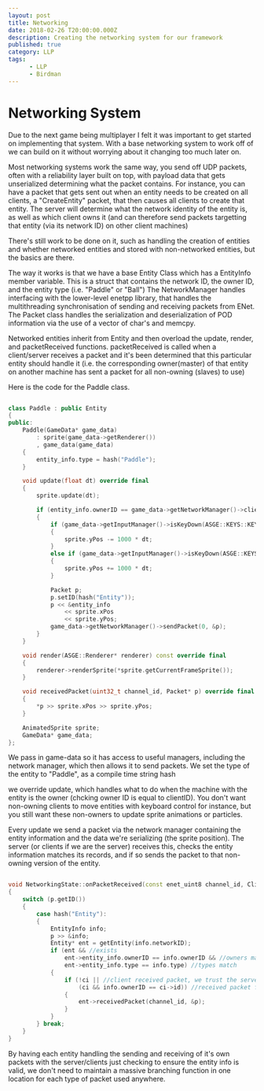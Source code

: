 ```yaml
---
layout: post
title: Networking
date: 2018-02-26 T20:00:00.000Z
description: Creating the networking system for our framework
published: true
category: LLP
tags:
      - LLP
      - Birdman
---
```


# Networking System

Due to the next game being multiplayer I felt it was important to get started on implementing that system.
With a base networking system to work off of we can build on it without worrying about it changing too much later on.

Most networking systems work the same way, you send off UDP packets, often with a reliability layer built on top, with payload data that gets unserialized determining what the packet contains.
For instance, you can have a packet that gets sent out when an entity needs to be created on all clients, a "CreateEntity" packet, that then causes all clients to create that entity.
The server will determine what the network identity of the entity is, as well as which client owns it (and can therefore send packets targetting that entity (via its network ID) on other client machines)

There's still work to be done on it, such as handling the creation of entities and whether networked entities and stored with non-networked entities, but the basics are there.

The way it works is that we have a base Entity Class which has a EntityInfo member variable. This is a struct that contains the network ID, the owner ID, and the entity type (i.e. "Paddle" or "Ball")
The NetworkManager handles interfacing with the lower-level enetpp library, that handles the multithreading synchronisation of sending and receiving packets from ENet.
The Packet class handles the serialization and deserialization of POD information via the use of a vector of char's and memcpy.

Networked entities inherit from Entity and then overload the update, render, and packetReceived functions. packetReceived is called when a client/server receives a packet and it's been determined that this particular entity should handle it (i.e. the corresponding owner(master) of that entity on another machine has sent a packet for all non-owning (slaves) to use)

Here is the code for the Paddle class.

```C++

class Paddle : public Entity
{
public:
	Paddle(GameData* game_data)
		: sprite(game_data->getRenderer())
		, game_data(game_data)
	{
		entity_info.type = hash("Paddle");
	}

	void update(float dt) override final
	{
		sprite.update(dt);

		if (entity_info.ownerID == game_data->getNetworkManager()->clientID)
		{
			if (game_data->getInputManager()->isKeyDown(ASGE::KEYS::KEY_W))
			{
				sprite.yPos -= 1000 * dt;
			}
			else if (game_data->getInputManager()->isKeyDown(ASGE::KEYS::KEY_S))
			{
				sprite.yPos += 1000 * dt;
			}

			Packet p;
			p.setID(hash("Entity"));
			p << &entity_info
				<< sprite.xPos
				<< sprite.yPos;
			game_data->getNetworkManager()->sendPacket(0, &p);
		}
	}

	void render(ASGE::Renderer* renderer) const override final
	{
		renderer->renderSprite(*sprite.getCurrentFrameSprite());
	}

	void receivedPacket(uint32_t channel_id, Packet* p) override final
	{
		*p >> sprite.xPos >> sprite.yPos;
	}

	AnimatedSprite sprite;
	GameData* game_data;
};
```

We pass in game-data so it has access to useful managers, including the network manager, which then allows it to send packets.
We set the type of the entity to "Paddle", as a compile time string hash

we override update, which handles what to do when the machine with the entity is the owner (chcking owner ID is equal to clientID). You don't want non-owning clients to move entities with keyboard control for instance, but you still want these non-owners to update sprite animations or particles.

Every update we send a packet via the network manager containing the entity information and the data we're serializing (the sprite position).
The server (or clients if we are the server) receives this, checks the entity information matches its records, and if so sends the packet to that non-owning version of the entity.

```C++

void NetworkingState::onPacketReceived(const enet_uint8 channel_id, ClientInfo* ci, Packet p)
{
	switch (p.getID())
	{
		case hash("Entity"):
		{
			EntityInfo info;
			p >> &info;
			Entity* ent = getEntity(info.networkID);
			if (ent && //exists
				ent->entity_info.ownerID == info.ownerID && //owners match
				ent->entity_info.type == info.type) //types match
			{
				if (!ci || //client received packet, we trust the server
					(ci && info.ownerID == ci->id)) //received packet from client, make sure they aren't lying about what they own
				{
					ent->receivedPacket(channel_id, &p);
				}
			}
		} break;
	}
}

```

By having each entity handling the sending and receiving of it's own packets with the server/clients just checking to ensure the entity info is valid, we don't need to maintain a massive branching function in one location for each type of packet used anywhere.